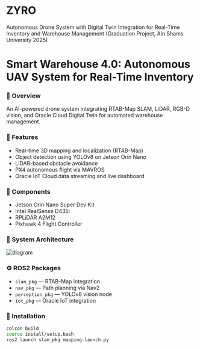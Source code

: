 # ZYRO
Autonomous Drone System with Digital Twin Integration for Real-Time Inventory and Warehouse Management (Graduation Project, Ain Shams University 2025)
# Smart Warehouse 4.0: Autonomous UAV System for Real-Time Inventory

### 🎯 Overview
An AI-powered drone system integrating RTAB-Map SLAM, LiDAR, RGB-D vision, and Oracle Cloud Digital Twin for automated warehouse management.

### 🧠 Features
- Real-time 3D mapping and localization (RTAB-Map)
- Object detection using YOLOv8 on Jetson Orin Nano
- LiDAR-based obstacle avoidance
- PX4 autonomous flight via MAVROS
- Oracle IoT Cloud data streaming and live dashboard

### 🧩 Components
- Jetson Orin Nano Super Dev Kit  
- Intel RealSense D435i  
- RPLiDAR A2M12  
- Pixhawk 4 Flight Controller

### 🧭 System Architecture
![diagram](docs/methodology_block_diagram.png)

### ⚙️ ROS2 Packages
- `slam_pkg` — RTAB-Map integration  
- `nav_pkg` — Path planning via Nav2  
- `perception_pkg` — YOLOv8 vision node  
- `iot_pkg` — Oracle IoT integration  

### 🧰 Installation
```bash
colcon build
source install/setup.bash
ros2 launch slam_pkg mapping.launch.py
